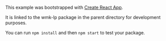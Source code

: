 This example was bootstrapped with [Create React App](https://github.com/facebook/create-react-app).

It is linked to the wmk-lp package in the parent directory for development purposes.

You can run `npm install` and then `npm start` to test your package.
